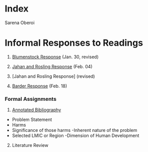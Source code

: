 # Index

Sarena Oberoi

# Informal Responses to Readings

1. [Blumenstock Response](https://sarenaoberoi.github.io/Workshop1/blumenstock) (Jan. 30, revised)  

2. [Jahan and Rosling Response](https://sarenaoberoi.github.io/Workshop1/jahan) (Feb. 04)

3. [Jahan and Rosling Response] (revised)

4. [Barder Response](https://sarenaoberoi.github.io/Workshop1/barder) (Feb. 18)


### Formal Assignments

1. [Annotated Bibliography](https://github.com/Sarenaoberoi/Workshop1/blob/master/annotatedbib)
- Problem Statement
 - Harms
 - Significance of those harms
 -Inherent nature of the problem 
- Selected LMIC or Region 
-Dimension of Human Development 

2. Literature Review 
